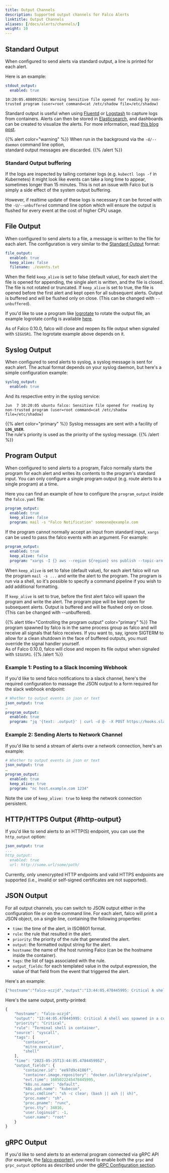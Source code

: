 ```yaml
---
title: Output Channels
description: Supported output channels for Falco Alerts
linktitle: Output Channels
aliases: [/docs/alerts/channels/]
weight: 10
---
```


## Standard Output

When configured to send alerts via standard output, a line is printed for each alert. 

Here is an example:

```yaml
stdout_output:
  enabled: true
```

```
10:20:05.408091526: Warning Sensitive file opened for reading by non-trusted program (user=root command=cat /etc/shadow file=/etc/shadow)
```
Standard output is useful when using [Fluentd](https://www.fluentd.org/) or [Logstash](https://www.elastic.co/logstash/) to capture logs from containers. Alerts can then be stored in [Elasticsearch](https://www.elastic.co/elasticsearch/), and dashboards can be created to visualize the alerts. For more information, read [this blog post](https://sysdig.com/blog/kubernetes-security-logging-fluentd-falco/).

{{% alert color="warning" %}}
When run in the background via the `-d/--daemon` command line option,\
standard output messages are discarded.
{{% /alert %}}

### Standard Output buffering

If the logs are inspected by tailing container logs (e.g. `kubectl logs -f` in Kubernetes) it might look like events can take a long time to appear, sometimes longer than 15 minutes. This is not an issue with Falco but is simply a side effect of the system output buffering. 

However, if realtime update of these logs is necessary it can be forced
with the `-U/--unbuffered` command line option which will ensure the output is flushed for every event at the cost of higher CPU usage.

## File Output

When configured to send alerts to a file, a message is written to the file for each alert. The configuration is very similar to the [Standard Output](/docs/outputs/channels/#standard-output) format:

```yaml
file_output:
  enabled: true
  keep_alive: false
  filename: ./events.txt
```

When the field `keep_alive` is set to false (default value), for each alert the file is opened for appending, the single alert is written, and the file is closed. The file is not rotated or truncated. If `keep_alive` is set to true, the file is opened before the first alert and kept open for all subsequent alerts. Output is buffered and will be flushed only on close. (This can be changed with `--unbuffered`).

If you'd like to use a program like [logrotate](https://github.com/logrotate/logrotate) to rotate the output file, an example logrotate config is available [here](https://github.com/falcosecurity/falco/blob/ffd8747ec0943db2546c3270826e1700dc4df75f/examples/logrotate/falco).

As of Falco 0.10.0, falco will close and reopen its file output when signaled with `SIGUSR1`. The logrotate example above depends on it.

## Syslog Output

When configured to send alerts to syslog, a syslog message is sent for each alert. The actual format depends on your syslog daemon, but here's a simple configuration example:

```yaml
syslog_output:
  enabled: true
```

And its respective entry in the syslog service:

```
Jun  7 10:20:05 ubuntu falco: Sensitive file opened for reading by non-trusted program (user=root command=cat /etc/shadow file=/etc/shadow)
```

{{% alert color="primary" %}}
Syslog messages are sent with a facility of **`LOG_USER`**.\
The rule's priority is used as the priority of the syslog message.
{{% /alert %}}

## Program Output

When configured to send alerts to a program, Falco normally starts the program for each alert and writes its contents to the program's standard input. You can only configure a single program output (e.g. route alerts to a single program) at a time.

Here you can find an example of how to configure the `program_output` inside the `falco.yaml` file:

```yaml
program_output:
  enabled: true
  keep_alive: false
  program: mail -s "Falco Notification" someone@example.com
```

If the program cannot normally accept an input from standard input, `xargs` can be used to pass the falco events with an argument. For example:

```yaml
program_output:
  enabled: true
  keep_alive: false
  program: "xargs -I {} aws --region ${region} sns publish --topic-arn ${falco_sns_arn} --message {}"
```

When `keep_alive` is set to false (default value), for each alert falco will run the program `mail -s ...` and write the alert to the program. The program is run via a shell, so it's possible to specify a command pipeline if you wish to add additional formatting.

If `keep_alive` is set to true, before the first alert falco will spawn the program and write the alert. The program pipe will be kept open for subsequent alerts.  Output is buffered and will be flushed only on close. (This can be changed with --unbuffered).

{{% alert title="Controlling the program output" color="primary" %}}
The program spawned by falco is in the same process group as falco and will receive all signals that falco receives. If you want to, say, ignore SIGTERM to allow for a clean shutdown in the face of buffered outputs, you must override the signal handler yourself.
\
As of Falco 0.10.0, falco will close and reopen its file output when signaled with `SIGUSR1`.
{{% /alert %}}


### Example 1: Posting to a Slack Incoming Webhook

If you'd like to send falco notifications to a slack channel, here's the required configuration to massage the JSON output to a form required for the slack webhook endpoint:

```yaml
# Whether to output events in json or text
json_output: true
…
program_output:
  enabled: true
  program: "jq '{text: .output}' | curl -d @- -X POST https://hooks.slack.com/services/XXX"
```

### Example 2: Sending Alerts to Network Channel

If you'd like to send a stream of alerts over a network connection, here's an example:

```yaml
# Whether to output events in json or text
json_output: true
…
program_output:
  enabled: true
  keep_alive: true
  program: "nc host.example.com 1234"
```

Note the use of `keep_alive: true` to keep the network connection persistent.

## HTTP/HTTPS Output {#http-output}

If you'd like to send alerts to an HTTP(S) endpoint, you can use the `http_output` option:

```yaml
json_output: true
...
http_output:
  enabled: true
  url: http://some.url/some/path/
```

Currently, only unencrypted HTTP endpoints and valid HTTPS endpoints are supported (i.e., invalid or self-signed certificates are not supported).

## JSON Output

For all output channels, you can switch to JSON output either in the configuration file or on the command line. For each alert, falco will print a JSON object, on a single line, containing the following properties:

* `time`: the time of the alert, in ISO8601 format.
* `rule`: the rule that resulted in the alert.
* `priority`: the priority of the rule that generated the alert.
* `output`: the formatted output string for the alert.
* `hostname`: the name of the host running Falco (can be the hostname inside the container).
* `tags`: the list of tags associated with the rule.
* `output_fields`: for each templated value in the output expression, the value of that field from the event that triggered the alert.

Here's an example:

```javascript
{"hostname":"falco-xczjd","output":"13:44:05.478445995: Critical A shell was spawned in a container with an attached terminal (user=root user_loginuid=-1 k8s.ns=default k8s.pod=kubecon container=ee97d9c4186f shell=sh parent=runc cmdline=sh -c clear; (bash || ash || sh) terminal=34816 container_id=ee97d9c4186f image=docker.io/library/alpine)","priority":"Critical","rule":"Terminal shell in container","source":"syscall","tags":["container","mitre_execution","shell"],"time":"2023-05-25T13:44:05.478445995Z", "output_fields": {"container.id":"ee97d9c4186f","container.image.repository":"docker.io/library/alpine","evt.time":1685022245478445995,"k8s.ns.name":"default","k8s.pod.name":"kubecon","proc.cmdline":"sh -c clear; (bash || ash || sh)","proc.name":"sh","proc.pname":"runc","proc.tty":34816,"user.loginuid":-1,"user.name":"root"}}
```

Here's the same output, pretty-printed:

```javascript
{
    "hostname": "falco-xczjd",
    "output": "13:44:05.478445995: Critical A shell was spawned in a container with an attached terminal (user=root user_loginuid=-1 k8s.ns=default k8s.pod=kubecon container=ee97d9c4186f shell=sh parent=runc cmdline=sh -c clear; (bash || ash || sh) terminal=34816 container_id=ee97d9c4186f image=docker.io/library/alpine)",
    "priority": "Critical",
    "rule": "Terminal shell in container",
    "source": "syscall",
    "tags": [
        "container",
        "mitre_execution",
        "shell"
    ],
    "time": "2023-05-25T13:44:05.478445995Z",
    "output_fields": {
        "container.id": "ee97d9c4186f",
        "container.image.repository": "docker.io/library/alpine",
        "evt.time": 1685022245478445995,
        "k8s.ns.name": "default",
        "k8s.pod.name": "kubecon",
        "proc.cmdline": "sh -c clear; (bash || ash || sh)",
        "proc.name": "sh",
        "proc.pname": "runc",
        "proc.tty": 34816,
        "user.loginuid": -1,
        "user.name": "root"
    }
}
```

## gRPC Output

If you'd like to send alerts to an external program connected via gRPC API (for example, the [falco-exporter](https://github.com/falcosecurity/falco-exporter)), you need to enable both the `grpc` and `grpc_output` options as described under the [gRPC Configuration section](/docs/grpc/#configuration).
